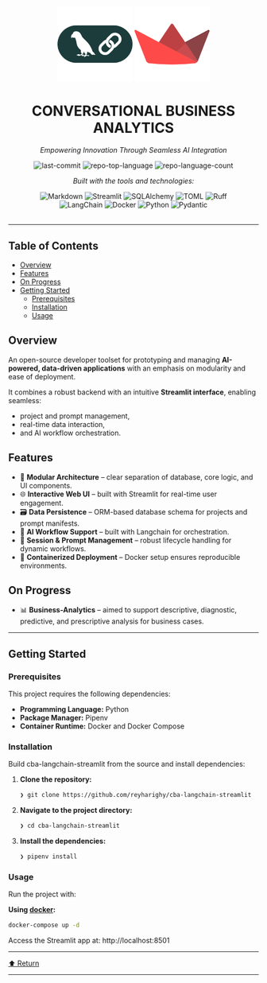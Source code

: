<div id="top">

<!-- HEADER STYLE: CLASSIC -->
<div align="center">

<img src="langchain-color.png" width="30%" style="position: relative; top: 0; right: 0; padding-right:20;" alt="Project Logo"/>
<img src="Streamlit.png" width="30%" style="position: relative; top: 0; right: 0;" alt="Project Logo"/>

# CONVERSATIONAL BUSINESS ANALYTICS

<em>Empowering Innovation Through Seamless AI Integration</em>

<!-- BADGES -->
<img src="https://img.shields.io/github/last-commit/reyharighy/cba-langchain-streamlit?style=flat&logo=git&logoColor=white&color=0080ff" alt="last-commit">
<img src="https://img.shields.io/github/languages/top/reyharighy/cba-langchain-streamlit?style=flat&color=0080ff" alt="repo-top-language">
<img src="https://img.shields.io/github/languages/count/reyharighy/cba-langchain-streamlit?style=flat&color=0080ff" alt="repo-language-count">

<em>Built with the tools and technologies:</em>

<img src="https://img.shields.io/badge/Markdown-000000.svg?style=flat&logo=Markdown&logoColor=white" alt="Markdown">
<img src="https://img.shields.io/badge/Streamlit-FF4B4B.svg?style=flat&logo=Streamlit&logoColor=white" alt="Streamlit">
<img src="https://img.shields.io/badge/SQLAlchemy-D71F00.svg?style=flat&logo=SQLAlchemy&logoColor=white" alt="SQLAlchemy">
<img src="https://img.shields.io/badge/TOML-9C4121.svg?style=flat&logo=TOML&logoColor=white" alt="TOML">
<img src="https://img.shields.io/badge/Ruff-D7FF64.svg?style=flat&logo=Ruff&logoColor=black" alt="Ruff">
<br>
<img src="https://img.shields.io/badge/LangChain-1C3C3C.svg?style=flat&logo=LangChain&logoColor=white" alt="LangChain">
<img src="https://img.shields.io/badge/Docker-2496ED.svg?style=flat&logo=Docker&logoColor=white" alt="Docker">
<img src="https://img.shields.io/badge/Python-3776AB.svg?style=flat&logo=Python&logoColor=white" alt="Python">
<img src="https://img.shields.io/badge/Pydantic-E92063.svg?style=flat&logo=Pydantic&logoColor=white" alt="Pydantic">

</div>
<br>

---

## Table of Contents

- [Overview](#overview)
- [Features](#features)
- [On Progress](#on-progress)
- [Getting Started](#getting-started)
    - [Prerequisites](#prerequisites)
    - [Installation](#installation)
    - [Usage](#usage)

## Overview

An open-source developer toolset for prototyping and managing **AI-powered, data-driven applications** with an emphasis on modularity and ease of deployment.

It combines a robust backend with an intuitive **Streamlit interface**, enabling seamless:
- project and prompt management,
- real-time data interaction,
- and AI workflow orchestration.


## Features

- 🧩 **Modular Architecture** – clear separation of database, core logic, and UI components.  
- 🌐 **Interactive Web UI** – built with Streamlit for real-time user engagement.  
- 🗃️ **Data Persistence** – ORM-based database schema for projects and prompt manifests.  
- 🤖 **AI Workflow Support** – built with Langchain for orchestration.  
- 🔄 **Session & Prompt Management** – robust lifecycle handling for dynamic workflows.  
- 🐳 **Containerized Deployment** – Docker setup ensures reproducible environments.  

## On Progress

- 📊 **Business-Analytics** – aimed to support descriptive, diagnostic, predictive, and prescriptive analysis for business cases.  

---

## Getting Started

### Prerequisites

This project requires the following dependencies:

- **Programming Language:** Python
- **Package Manager:** Pipenv
- **Container Runtime:** Docker and Docker Compose

### Installation

Build cba-langchain-streamlit from the source and install dependencies:

1. **Clone the repository:**

    ```sh
    ❯ git clone https://github.com/reyharighy/cba-langchain-streamlit
    ```

2. **Navigate to the project directory:**

    ```sh
    ❯ cd cba-langchain-streamlit
    ```

3. **Install the dependencies:**

    ```sh
    ❯ pipenv install
    ```

### Usage

Run the project with:

**Using [docker](https://www.docker.com/):**

```sh
docker-compose up -d
```

Access the Streamlit app at: http://localhost:8501

---

<div align="left"><a href="#top">⬆ Return</a></div>

---
